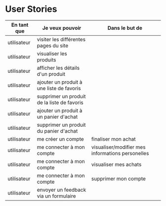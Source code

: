 # User Stories

|En tant que|Je veux pouvoir| Dans le but de|
|---|---|---|
|utilisateur|visiter les différentes pages du site||
|utilisateur|visualiser les produits||
|utilisateur|afficher les détails d'un produit||
|utilisateur|ajouter un produit à une liste de favoris||
|utilisateur|supprimer un produit de la liste de favoris||
|utilisateur|ajouter un produit à un panier d'achat||
|utilisateur|supprimer un produit du panier d'achat||
|utilisateur|me créer un compte|finaliser mon achat|
|utilisateur|me connecter à mon compte|visualiser/modifier mes informations personelles|
|utilisateur|me connecter à mon compte|visualiser mes achats|
|utilisateur|me connecter à mon compte|supprimer mon compte|
|utilisateur|envoyer un feedback via un formulaire||
